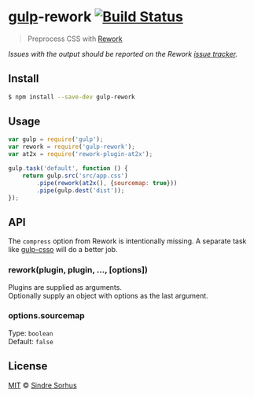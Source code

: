 # [gulp](https://github.com/wearefractal/gulp)-rework [![Build Status](https://travis-ci.org/sindresorhus/gulp-rework.svg?branch=master)](https://travis-ci.org/sindresorhus/gulp-rework)

> Preprocess CSS with [Rework](https://github.com/visionmedia/rework)

*Issues with the output should be reported on the Rework [issue tracker](https://github.com/visionmedia/rework/issues).*


## Install

```sh
$ npm install --save-dev gulp-rework
```


## Usage

```js
var gulp = require('gulp');
var rework = require('gulp-rework');
var at2x = require('rework-plugin-at2x');

gulp.task('default', function () {
	return gulp.src('src/app.css')
		.pipe(rework(at2x(), {sourcemap: true}))
		.pipe(gulp.dest('dist'));
});
```

## API

The `compress` option from Rework is intentionally missing. A separate task like [gulp-csso](https://github.com/ben-eb/gulp-csso) will do a better job.

### rework(plugin, plugin, ..., [options])

Plugins are supplied as arguments.  
Optionally supply an object with options as the last argument.

### options.sourcemap

Type: `boolean`  
Default: `false`


## License

[MIT](http://opensource.org/licenses/MIT) © [Sindre Sorhus](http://sindresorhus.com)

